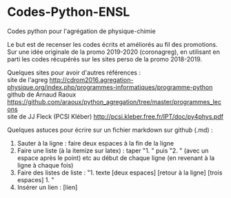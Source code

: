 # Codes-Python-ENSL
Codes python pour l'agrégation de physique-chimie

Le but est de recenser les codes écrits et améliorés au fil des promotions. 
Sur une idée originale de la promo 2019-2020 (coronagreg), en utilisant en parti les codes récupérés sur les sites perso de la promo 2018-2019.

Quelques sites pour avoir d'autres références :  
site de l'agreg http://cdrom2016.agregation-physique.org/index.php/programmes-informatiques/programme-python  
github de Arnaud Raoux https://github.com/araoux/python_agregation/tree/master/programmes_lecons  
site de JJ Fleck (PCSI Kléber) http://pcsi.kleber.free.fr/IPT/doc/py4phys.pdf  


Quelques astuces pour écrire sur un fichier markdown sur github (.md) :  
   1. Sauter à la ligne : faire deux espaces à la fin de la ligne  
   2. Faire une liste (à la itemize sur latex) : taper "1. " puis "2. " (avec un espace après le point) etc au début de chaque ligne (en revenant à la ligne à chaque fois)  
   3. Faire des listes de liste : "1. texte \[deux espaces\] \[retour à la ligne\] \[trois espaces\] 1. "
   4. Insérer un lien : \[lien\]
